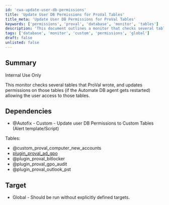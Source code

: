 ```yaml
---
id: 'cwa-update-user-db-permissions'
title: 'Update User DB Permissions for ProVal Tables'
title_meta: 'Update User DB Permissions for ProVal Tables'
keywords: ['permissions', 'proval', 'database', 'monitor', 'tables']
description: 'This document outlines a monitor that checks several tables created by ProVal and updates permissions on those tables if the Automate DB agent is restarted, ensuring user access to necessary data.'
tags: ['database', 'monitor', 'custom', 'permissions', 'global']
draft: false
unlisted: false
---
```

## Summary

Internal Use Only

This monitor checks several tables that ProVal wrote, and updates permissions on those tables (if the Automate DB agent gets restarted) allowing the user access to those tables.

## Dependencies

- @Autofix - Custom - Update user DB Permissions to Custom Tables (Alert template/Script)

Tables:
- @custom_proval_computer_new_accounts
- [plugin_proval_ad_gpo](https://proval.itglue.com/DOC-5078775-7948720) 
- @plugin_proval_bitlocker
- @plugin_proval_gpo_audit
- @plugin_proval_outlook_pst

## Target

- Global - Should be run without explicitly defined targets.

